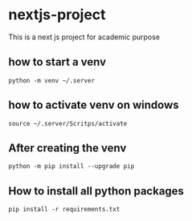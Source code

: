 # nextjs-project
This is a next js project for academic purpose

## how to start a venv
```
python -m venv ~/.server
```

## how to activate venv on windows
```
source ~/.server/Scritps/activate
```

## After creating the venv
```
python -m pip install --upgrade pip
```

## How to install all python  packages
```
pip install -r requirements.txt
```